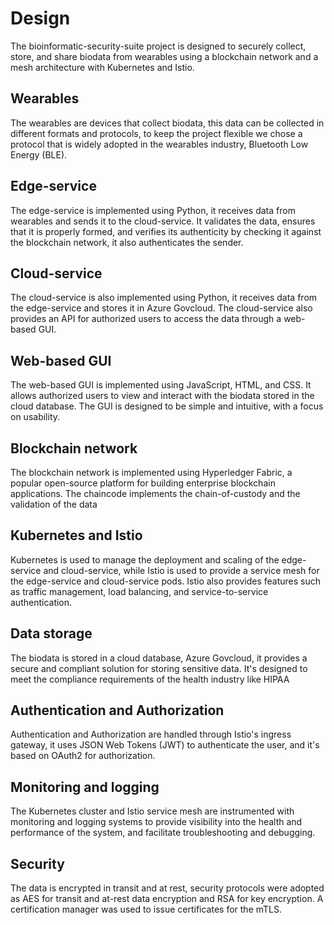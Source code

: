 # Design

The bioinformatic-security-suite project is designed to securely collect, store, and share biodata from wearables using a blockchain network and a mesh architecture with Kubernetes and Istio.

## Wearables

The wearables are devices that collect biodata, this data can be collected in different formats and protocols, to keep the project flexible we chose a protocol that is widely adopted in the wearables industry, Bluetooth Low Energy (BLE).

## Edge-service

The edge-service is implemented using Python, it receives data from wearables and sends it to the cloud-service. It validates the data, ensures that it is properly formed, and verifies its authenticity by checking it against the blockchain network, it also authenticates the sender.

## Cloud-service

The cloud-service is also implemented using Python, it receives data from the edge-service and stores it in Azure Govcloud. The cloud-service also provides an API for authorized users to access the data through a web-based GUI.

## Web-based GUI

The web-based GUI is implemented using JavaScript, HTML, and CSS. It allows authorized users to view and interact with the biodata stored in the cloud database. The GUI is designed to be simple and intuitive, with a focus on usability.

## Blockchain network

The blockchain network is implemented using Hyperledger Fabric, a popular open-source platform for building enterprise blockchain applications. The chaincode implements the chain-of-custody and the validation of the data

## Kubernetes and Istio

Kubernetes is used to manage the deployment and scaling of the edge-service and cloud-service, while Istio is used to provide a service mesh for the edge-service and cloud-service pods. Istio also provides features such as traffic management, load balancing, and service-to-service authentication.

## Data storage

The biodata is stored in a cloud database, Azure Govcloud, it provides a secure and compliant solution for storing sensitive data. It's designed to meet the compliance requirements of the health industry like HIPAA

## Authentication and Authorization

Authentication and Authorization are handled through Istio's ingress gateway, it uses JSON Web Tokens (JWT) to authenticate the user, and it's based on OAuth2 for authorization.

## Monitoring and logging

The Kubernetes cluster and Istio service mesh are instrumented with monitoring and logging systems to provide visibility into the health and performance of the system, and facilitate troubleshooting and debugging.

## Security

The data is encrypted in transit and at rest, security protocols were adopted as AES for transit and at-rest data encryption and RSA for key encryption. A certification manager was used to issue certificates for the mTLS.
